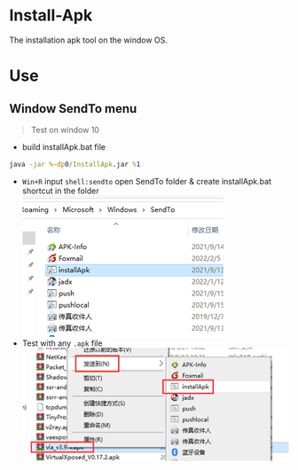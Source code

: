 # Install-Apk
The installation apk tool on the window OS.
# Use
## Window SendTo menu
> Test on window 10
- build installApk.bat file
```bat
java -jar %~dp0/InstallApk.jar %1

```
- `Win+R` input `shell:sendto` open SendTo folder & create installApk.bat shortcut in the folder\
![images](./images/folder.png)
- Test with any `.apk` file\
![images](./images/sendto.png)